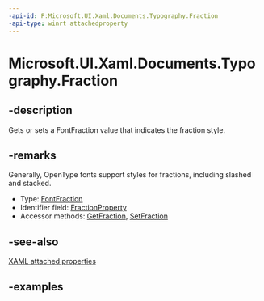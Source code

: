 ```yaml
---
-api-id: P:Microsoft.UI.Xaml.Documents.Typography.Fraction
-api-type: winrt attachedproperty
---
```


# Microsoft.UI.Xaml.Documents.Typography.Fraction

<!--
see GetFraction, and SetFraction
-->

## -description

Gets or sets a FontFraction value that indicates the fraction style.

## -remarks

Generally, OpenType fonts support styles for fractions, including slashed and stacked.

<ul><li>Type: <a href="/uwp/api/windows.ui.xaml.fontfraction">FontFraction</a></li><li>Identifier field: <a href="/uwp/api/windows.ui.xaml.documents.typography.fractionproperty">FractionProperty</a></li><li>Accessor methods: <a href="/uwp/api/windows.ui.xaml.documents.typography.getfraction">GetFraction</a>, <a href="/uwp/api/windows.ui.xaml.documents.typography.setfraction">SetFraction</a></li></ul>

## -see-also

[XAML attached properties](/windows/uwp/xaml-platform/attached-properties-overview)

## -examples


